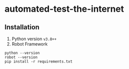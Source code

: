 # automated-test-the-internet

## Installation
1. Python version `v3.8++`
2. Robot Framework
```
python --version
robot --version
pip install -r requirements.txt
```